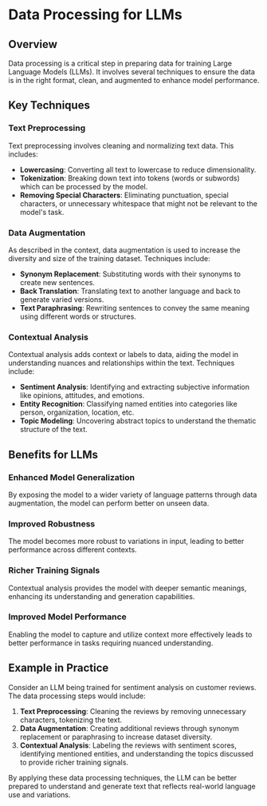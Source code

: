 # Data Processing for LLMs

## Overview
Data processing is a critical step in preparing data for training Large Language Models (LLMs). It involves several techniques to ensure the data is in the right format, clean, and augmented to enhance model performance.

## Key Techniques

### Text Preprocessing
Text preprocessing involves cleaning and normalizing text data. This includes:
- **Lowercasing**: Converting all text to lowercase to reduce dimensionality.
- **Tokenization**: Breaking down text into tokens (words or subwords) which can be processed by the model.
- **Removing Special Characters**: Eliminating punctuation, special characters, or unnecessary whitespace that might not be relevant to the model's task.

### Data Augmentation
As described in the context, data augmentation is used to increase the diversity and size of the training dataset. Techniques include:
- **Synonym Replacement**: Substituting words with their synonyms to create new sentences.
- **Back Translation**: Translating text to another language and back to generate varied versions.
- **Text Paraphrasing**: Rewriting sentences to convey the same meaning using different words or structures.

### Contextual Analysis
Contextual analysis adds context or labels to data, aiding the model in understanding nuances and relationships within the text. Techniques include:
- **Sentiment Analysis**: Identifying and extracting subjective information like opinions, attitudes, and emotions.
- **Entity Recognition**: Classifying named entities into categories like person, organization, location, etc.
- **Topic Modeling**: Uncovering abstract topics to understand the thematic structure of the text.

## Benefits for LLMs

### Enhanced Model Generalization
By exposing the model to a wider variety of language patterns through data augmentation, the model can perform better on unseen data.

### Improved Robustness
The model becomes more robust to variations in input, leading to better performance across different contexts.

### Richer Training Signals
Contextual analysis provides the model with deeper semantic meanings, enhancing its understanding and generation capabilities.

### Improved Model Performance
Enabling the model to capture and utilize context more effectively leads to better performance in tasks requiring nuanced understanding.

## Example in Practice

Consider an LLM being trained for sentiment analysis on customer reviews. The data processing steps would include:
1. **Text Preprocessing**: Cleaning the reviews by removing unnecessary characters, tokenizing the text.
2. **Data Augmentation**: Creating additional reviews through synonym replacement or paraphrasing to increase dataset diversity.
3. **Contextual Analysis**: Labeling the reviews with sentiment scores, identifying mentioned entities, and understanding the topics discussed to provide richer training signals.

By applying these data processing techniques, the LLM can be better prepared to understand and generate text that reflects real-world language use and variations.

